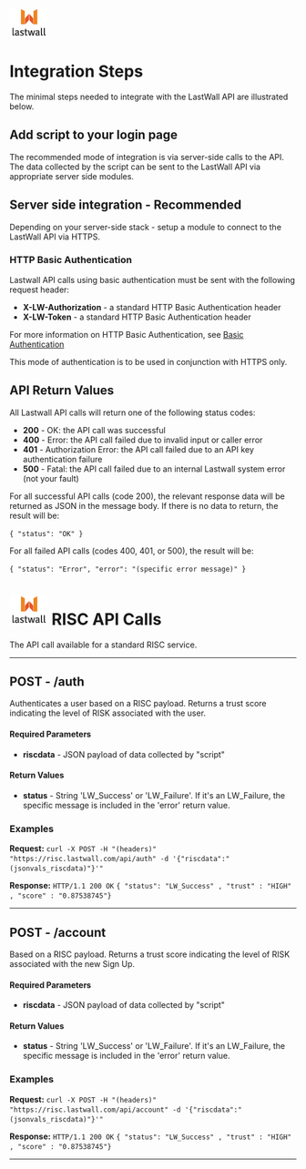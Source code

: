 ![Lastwall Logo](lw-logo.jpg) 


# Integration Steps

The minimal steps needed to integrate with the LastWall API are illustrated below.

## Add script to your login page

The recommended mode of integration is via server-side calls to the API. The data collected by the script can be sent to the LastWall API via appropriate server side modules.


## Server side integration - Recommended

Depending on your server-side stack - setup a module to connect to the LastWall API via HTTPS.

### HTTP Basic Authentication

Lastwall API calls using basic authentication must be sent with the following request header:    

- **X-LW-Authorization** - a standard HTTP Basic Authentication header  
- **X-LW-Token** - a standard HTTP Basic Authentication header    

For more information on HTTP Basic Authentication, see [Basic Authentication](http://www.httpwatch.com/httpgallery/authentication/)

This mode of authentication is to be used in conjunction with HTTPS only.

## API Return Values

All Lastwall API calls will return one of the following status codes:

- **200** - OK: the API call was successful
- **400** - Error: the API call failed due to invalid input or caller error
- **401** - Authorization Error: the API call failed due to an API key authentication failure
- **500** - Fatal: the API call failed due to an internal Lastwall system error (not your fault)

For all successful API calls (code 200), the relevant response data will be returned as JSON in the message body. If there is no data to return, the result will be:

`{ "status": "OK" }`

For all failed API calls (codes 400, 401, or 500), the result will be:

`{ "status": "Error", "error": "(specific error message)" }`


# ![Lastwall Logo](lw-logo.jpg) RISC API Calls

The API call available for a standard RISC service.


---------------------------------------

## POST - /auth


Authenticates a user based on a RISC payload. Returns a trust score indicating the level of RISK associated with the user.


#### Required Parameters

- **riscdata** - JSON payload of data collected by "script"


#### Return Values

- **status** - String 'LW_Success' or 'LW_Failure'. If it's an LW_Failure, the specific message is included in the 'error' return value.


### Examples

**Request:** `curl -X POST -H "(headers)" "https://risc.lastwall.com/api/auth" -d '{"riscdata":"(jsonvals_riscdata)"}'"`    

**Response:** `HTTP/1.1 200 OK`    `{ "status": "LW_Success" , "trust" : "HIGH" , "score" : "0.87538745"}`

---------------------------------------

## POST - /account


Based on a RISC payload. Returns a trust score indicating the level of RISK associated with the new Sign Up.


#### Required Parameters

- **riscdata** - JSON payload of data collected by "script"


#### Return Values

- **status** - String 'LW_Success' or 'LW_Failure'. If it's an LW_Failure, the specific message is included in the 'error' return value.


### Examples

**Request:** `curl -X POST -H "(headers)" "https://risc.lastwall.com/api/account" -d '{"riscdata":"(jsonvals_riscdata)"}'"`    

**Response:** `HTTP/1.1 200 OK`    `{ "status": "LW_Success" , "trust" : "HIGH" , "score" : "0.87538745"}`

---------------------------------------
